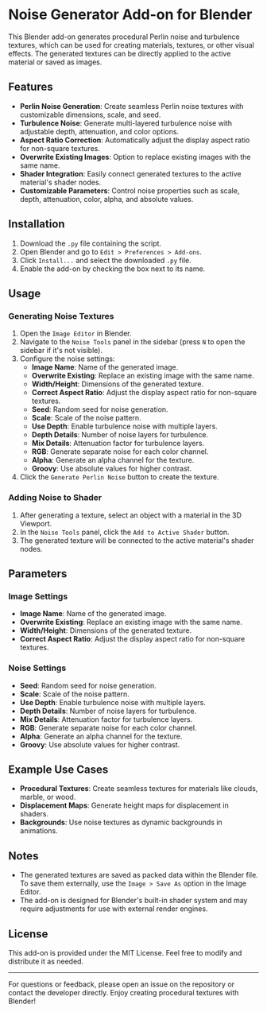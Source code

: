 # Noise Generator Add-on for Blender

This Blender add-on generates procedural Perlin noise and turbulence textures, which can be used for creating materials, textures, or other visual effects. The generated textures can be directly applied to the active material or saved as images.

## Features

- **Perlin Noise Generation**: Create seamless Perlin noise textures with customizable dimensions, scale, and seed.
- **Turbulence Noise**: Generate multi-layered turbulence noise with adjustable depth, attenuation, and color options.
- **Aspect Ratio Correction**: Automatically adjust the display aspect ratio for non-square textures.
- **Overwrite Existing Images**: Option to replace existing images with the same name.
- **Shader Integration**: Easily connect generated textures to the active material's shader nodes.
- **Customizable Parameters**: Control noise properties such as scale, depth, attenuation, color, alpha, and absolute values.

## Installation

1. Download the `.py` file containing the script.
2. Open Blender and go to `Edit > Preferences > Add-ons`.
3. Click `Install...` and select the downloaded `.py` file.
4. Enable the add-on by checking the box next to its name.

## Usage

### Generating Noise Textures

1. Open the `Image Editor` in Blender.
2. Navigate to the `Noise Tools` panel in the sidebar (press `N` to open the sidebar if it's not visible).
3. Configure the noise settings:
   - **Image Name**: Name of the generated image.
   - **Overwrite Existing**: Replace an existing image with the same name.
   - **Width/Height**: Dimensions of the generated texture.
   - **Correct Aspect Ratio**: Adjust the display aspect ratio for non-square textures.
   - **Seed**: Random seed for noise generation.
   - **Scale**: Scale of the noise pattern.
   - **Use Depth**: Enable turbulence noise with multiple layers.
   - **Depth Details**: Number of noise layers for turbulence.
   - **Mix Details**: Attenuation factor for turbulence layers.
   - **RGB**: Generate separate noise for each color channel.
   - **Alpha**: Generate an alpha channel for the texture.
   - **Groovy**: Use absolute values for higher contrast.
4. Click the `Generate Perlin Noise` button to create the texture.

### Adding Noise to Shader

1. After generating a texture, select an object with a material in the 3D Viewport.
2. In the `Noise Tools` panel, click the `Add to Active Shader` button.
3. The generated texture will be connected to the active material's shader nodes.

## Parameters

### Image Settings
- **Image Name**: Name of the generated image.
- **Overwrite Existing**: Replace an existing image with the same name.
- **Width/Height**: Dimensions of the generated texture.
- **Correct Aspect Ratio**: Adjust the display aspect ratio for non-square textures.

### Noise Settings
- **Seed**: Random seed for noise generation.
- **Scale**: Scale of the noise pattern.
- **Use Depth**: Enable turbulence noise with multiple layers.
- **Depth Details**: Number of noise layers for turbulence.
- **Mix Details**: Attenuation factor for turbulence layers.
- **RGB**: Generate separate noise for each color channel.
- **Alpha**: Generate an alpha channel for the texture.
- **Groovy**: Use absolute values for higher contrast.

## Example Use Cases

- **Procedural Textures**: Create seamless textures for materials like clouds, marble, or wood.
- **Displacement Maps**: Generate height maps for displacement in shaders.
- **Backgrounds**: Use noise textures as dynamic backgrounds in animations.

## Notes

- The generated textures are saved as packed data within the Blender file. To save them externally, use the `Image > Save As` option in the Image Editor.
- The add-on is designed for Blender's built-in shader system and may require adjustments for use with external render engines.

## License

This add-on is provided under the MIT License. Feel free to modify and distribute it as needed.

---

For questions or feedback, please open an issue on the repository or contact the developer directly. Enjoy creating procedural textures with Blender!
